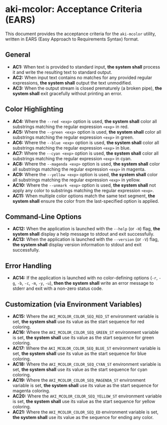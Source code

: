 # aki-mcolor: Acceptance Criteria (EARS)

This document provides the acceptance criteria for the `aki-mcolor` utility, written in EARS (Easy Approach to Requirements Syntax) format.

## General

- **AC1:** When text is provided to standard input, **the system shall** process it and write the resulting text to standard output.
- **AC2:** When input text contains no matches for any provided regular expressions, **the system shall** output the text unmodified.
- **AC3:** When the output stream is closed prematurely (a broken pipe), **the system shall** exit gracefully without printing an error.

## Color Highlighting

- **AC4:** Where the `--red <exp>` option is used, **the system shall** color all substrings matching the regular expression `<exp>` in red.
- **AC5:** Where the `--green <exp>` option is used, **the system shall** color all substrings matching the regular expression `<exp>` in green.
- **AC6:** Where the `--blue <exp>` option is used, **the system shall** color all substrings matching the regular expression `<exp>` in blue.
- **AC7:** Where the `--cyan <exp>` option is used, **the system shall** color all substrings matching the regular expression `<exp>` in cyan.
- **AC8:** Where the `--magenda <exp>` option is used, **the system shall** color all substrings matching the regular expression `<exp>` in magenta.
- **AC9:** Where the `--yellow <exp>` option is used, **the system shall** color all substrings matching the regular expression `<exp>` in yellow.
- **AC10:** Where the `--unmark <exp>` option is used, **the system shall** not apply any color to substrings matching the regular expression `<exp>`.
- **AC11:** When multiple color options match the same text segment, **the system shall** ensure the color from the last-specified option is applied.

## Command-Line Options

- **AC12:** When the application is launched with the `--help` (or `-H`) flag, **the system shall** display a help message to stdout and exit successfully.
- **AC13:** When the application is launched with the `--version` (or `-V`) flag, **the system shall** display version information to stdout and exit successfully.

## Error Handling

- **AC14:** If the application is launched with no color-defining options (`-r`, `-g`, `-b`, `-c`, `-m`, `-y`, `-u`), **then the system shall** write an error message to stderr and exit with a non-zero status code.

## Customization (via Environment Variables)

- **AC15:** Where the `AKI_MCOLOR_COLOR_SEQ_RED_ST` environment variable is set, **the system shall** use its value as the start sequence for red coloring.
- **AC16:** Where the `AKI_MCOLOR_COLOR_SEQ_GREEN_ST` environment variable is set, **the system shall** use its value as the start sequence for green coloring.
- **AC17:** Where the `AKI_MCOLOR_COLOR_SEQ_BLUE_ST` environment variable is set, **the system shall** use its value as the start sequence for blue coloring.
- **AC18:** Where the `AKI_MCOLOR_COLOR_SEQ_CYAN_ST` environment variable is set, **the system shall** use its value as the start sequence for cyan coloring.
- **AC19:** Where the `AKI_MCOLOR_COLOR_SEQ_MAGENDA_ST` environment variable is set, **the system shall** use its value as the start sequence for magenta coloring.
- **AC20:** Where the `AKI_MCOLOR_COLOR_SEQ_YELLOW_ST` environment variable is set, **the system shall** use its value as the start sequence for yellow coloring.
- **AC21:** Where the `AKI_MCOLOR_COLOR_SEQ_ED` environment variable is set, **the system shall** use its value as the sequence for ending any color.
